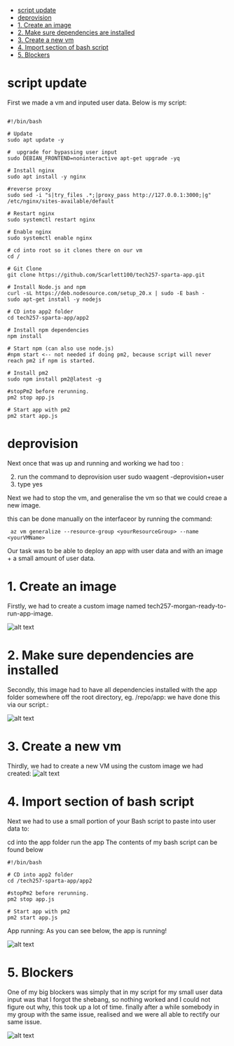 
- [script update](#script-update)
- [deprovision](#deprovision)
- [1. Create an image](#1-create-an-image)
- [2. Make sure dependencies are installed](#2-make-sure-dependencies-are-installed)
- [3. Create a new vm](#3-create-a-new-vm)
- [4. Import section of bash script](#4-import-section-of-bash-script)
- [5. Blockers](#5-blockers)



# script update

First we made a vm and inputed user data. Below is my script:

``` 

#!/bin/bash

# Update
sudo apt update -y

#  upgrade for bypassing user input
sudo DEBIAN_FRONTEND=noninteractive apt-get upgrade -yq

# Install nginx
sudo apt install -y nginx

#reverse proxy 
sudo sed -i "s|try_files .*;|proxy_pass http://127.0.0.1:3000;|g" /etc/nginx/sites-available/default

# Restart nginx
sudo systemctl restart nginx

# Enable nginx
sudo systemctl enable nginx

# cd into root so it clones there on our vm
cd /

# Git Clone
git clone https://github.com/Scarlett100/tech257-sparta-app.git

# Install Node.js and npm
curl -sL https://deb.nodesource.com/setup_20.x | sudo -E bash -
sudo apt-get install -y nodejs

# CD into app2 folder
cd tech257-sparta-app/app2

# Install npm dependencies
npm install

# Start npm (can also use node.js)
#npm start <-- not needed if doing pm2, because script will never reach pm2 if npm is started.

# Install pm2
sudo npm install pm2@latest -g

#stopPm2 before rerunning.
pm2 stop app.js

# Start app with pm2
pm2 start app.js
``` 

# deprovision

Next once that was up and running and working we had too :

2. run the command to deprovision user
    sudo waagent -deprovision+user 
3. type yes


Next we had to stop the vm, and generalise the vm so that we could creae a new image.

this can be done manually on the interfaceor by running the command:
``` 
 az vm generalize --resource-group <yourResourceGroup> --name <yourVMName>
 ``` 


Our task was to be able to deploy an app with user data and with an image + a small amount of user data.

# 1. Create an image
 Firstly, we had to create a custom image named 
tech257-morgan-ready-to-run-app-image. 

![alt text](../images/image_created.png)

# 2. Make sure dependencies are installed

Secondly, this image had to have all dependencies installed 
with the app folder somewhere off the root directory, eg. /repo/app:
we have done this via our script.:

![alt text](../images/!binbash.png)

# 3. Create a new vm
Thirdly, we had to create a new VM using the custom image we had created:
![alt text](<../images/Screenshot 2024-03-12 at 16.48.22.png>)

# 4. Import section of bash script
Next we had to use a small portion of your Bash script to paste into user data to:

cd into the app folder
run the app
The contents of my bash script can be found below
 ``` 
#!/bin/bash

# CD into app2 folder
cd /tech257-sparta-app/app2

#stopPm2 before rerunning.
pm2 stop app.js

# Start app with pm2
pm2 start app.js
 ``` 
 App running:
 As you can see below, the app is running!
 
 ![alt text](<../images/Screenshot 2024-03-13 at 10.56.40.png>)

# 5. Blockers
One of my big blockers was simply that in my script for my small user data input was that I forgot the shebang, so nothing worked and I could not figure out why, this took up a lot of time. finally after a while somebody in my group with the same issue, realised and we were all able to rectify our same issue.

![alt text](../images/userdatafomrimage.png)